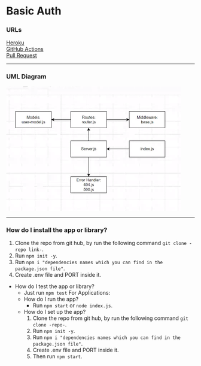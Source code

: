 # Basic Auth

### URLs

[Heroku](https://bashar-basic-auth.herokuapp.com/)\
[GitHub Actions](https://github.com/BasharNofal/basic-auth/actions)\
[Pull Request](https://github.com/BasharNofal/basic-auth/pull/2)

<hr>

### UML Diagram

![UML](./assets/basic-auth.png)

<hr>

### How do I install the app or library?

  1. Clone the repo from git hub, by run the following command `git clone -repo link-`.
  2. Run `npm init -y`.
  3. Run `npm i "dependencies names which you can find in the package.json file"`.
  4. Create .env file and PORT inside it.
- How do I test the app or library?
  - Just run `npm test`
For Applications:
  - How do I run the app?
    - Run `npm start` or `node index.js`.
  - How do I set up the app?
    1. Clone the repo from git hub, by run the following command `git clone -repo-`.
    2. Run `npm init -y`.
    3. Run `npm i "dependencies names which you can find in the package.json file"`.
    4. Create .env file and PORT inside it.
    5. Then run `npm start`.